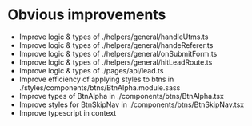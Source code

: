 # Obvious improvements

- Improve logic & types of ./helpers/general/handleUtms.ts
- Improve logic & types of ./helpers/general/handeReferer.ts
- Improve logic & types of ./helpers/general/onSubmitForm.ts
- Improve logic & types of ./helpers/general/hitLeadRoute.ts
- Improve logic & types of ./pages/api/lead.ts
- Improve efficiency of applying styles to btns in ./styles/components/btns/BtnAlpha.module.sass
- Improve types of BtnAlpha in ./components/btns/BtnAlpha.tsx
- Improve styles for BtnSkipNav in ./components/btns/BtnSkipNav.tsx
- Improve typescript in context
